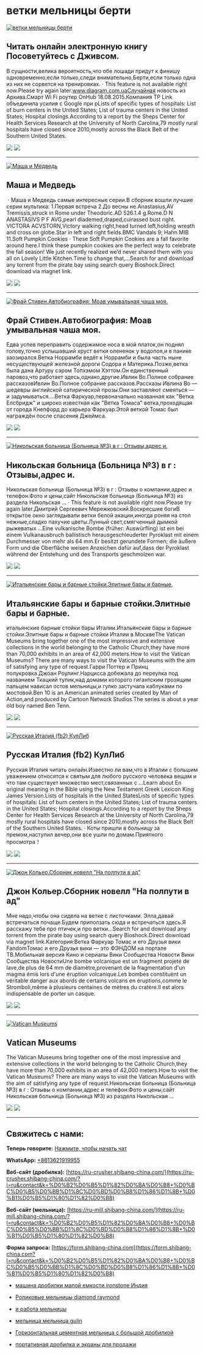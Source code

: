 # ветки мельницы берти

<a href="https://swt.shibang-china.com/?l=ru&img&k=%D0%B2%D0%B5%D1%82%D0%BA%D0%B8+%D0%BC%D0%B5%D0%BB%D1%8C%D0%BD%D0%B8%D1%86%D1%8B+%D0%B1%D0%B5%D1%80%D1%82%D0%B8" target="_blank">![ветки мельницы берти](http://static.shibang-china.com/all-800x300/1020.jpg)</a>

## Читать онлайн электронную книгу Посоветуйтесь с Дживсом.
В сущности,велика вероятность,что обе лошади придут к финишу одновременно,если только,следи внимательно,Берти,если только одна из них не сорвется на тренировках.&nbsp;&#0183;&#32;This feature is not available right now.Please try again later.www.diagram.com.uaСлучайная новость из Архива.Смарт Wi Fi роутер OnHub 18.08.2015.Компания TP Link объединила усилия с Google при рLists of specific types of hospitals: List of burn centers in the United States; List of trauma centers in the United States; Hospital closings.According to a report by the Sheps Center for Health Services Research at the University of North Carolina,79 mostly rural hospitals have closed since 2010,mostly across the Black Belt of the Southern United States.


<a href="https://whatsapp.shibangsoft.com/WhatsApp.php" target="_blank" title="WhatsApp">![](http://static.shibang-china.com/icon/whatsapp.png)</a> <a href="https://swt.shibang-china.com/?l=ru&icon&k=%D0%B2%D0%B5%D1%82%D0%BA%D0%B8+%D0%BC%D0%B5%D0%BB%D1%8C%D0%BD%D0%B8%D1%86%D1%8B+%D0%B1%D0%B5%D1%80%D1%82%D0%B8" target="_blank">![](http://static.shibang-china.com/icon/chat-ru.png)</a>

---

<a href="https://swt.shibang-china.com/?l=ru&img&k=%D0%B2%D0%B5%D1%82%D0%BA%D0%B8+%D0%BC%D0%B5%D0%BB%D1%8C%D0%BD%D0%B8%D1%86%D1%8B+%D0%B1%D0%B5%D1%80%D1%82%D0%B8" target="_blank">![Маша и Медведь](http://static.shibang-china.com/all-800x300/424.jpg)</a>

## Маша и Медведь
&nbsp;&#0183;&#32;Маша и Медведь самые интересные серии.В сборник вошли лучшие серии мультика: 1.Первая встреча 2.До весны не.Anastasius,AV Tremissis,struck in Rome under Theodoric.AD 526.1.4 g.Rome.D N ANASTASIVS P F AVG,pearl diademed,draped,cuirassed bust right. VICTORA ACVSTORN,Victory walking right,head turned left,holding wreath and cross on globe.Star in left and right fields.BMC Vandals 9; Hahn MIB 11.Soft Pumpkin Cookies&nbsp;&#0183;&#32;These Soft Pumpkin Cookies are a fall favorite around here.I think these pumpkin cookies are the perfect way to celebrate the fall season! We just recently realized we’d never shared them with you all on Lovely Little Kitchen.Time to change that,…Search for and download any torrent from the pirate bay using search query Bioshock.Direct download via magnet link.


<a href="https://whatsapp.shibangsoft.com/WhatsApp.php" target="_blank" title="WhatsApp">![](http://static.shibang-china.com/icon/whatsapp.png)</a> <a href="https://swt.shibang-china.com/?l=ru&icon&k=%D0%B2%D0%B5%D1%82%D0%BA%D0%B8+%D0%BC%D0%B5%D0%BB%D1%8C%D0%BD%D0%B8%D1%86%D1%8B+%D0%B1%D0%B5%D1%80%D1%82%D0%B8" target="_blank">![](http://static.shibang-china.com/icon/chat-ru.png)</a>

---

<a href="https://swt.shibang-china.com/?l=ru&img&k=%D0%B2%D0%B5%D1%82%D0%BA%D0%B8+%D0%BC%D0%B5%D0%BB%D1%8C%D0%BD%D0%B8%D1%86%D1%8B+%D0%B1%D0%B5%D1%80%D1%82%D0%B8" target="_blank">![Фрай Стивен.Автобиография: Моав умывальная чаша моя.](http://static.shibang-china.com/all-800x300/697.jpg)</a>

## Фрай Стивен.Автобиография: Моав умывальная чаша моя.
Едва успев переправить содержимое носа в мой платок,он поднял голову,точно услышавший хруст ветки олененок у водопоя,и в панике заозирался.Ветка Норрамби ведёт к Норрамби и была часть ныне несуществующей железной дороги Содора и Материка.Позже,ветка была дана Артуру сэром Топхэмом Хэттом.Он единственный паровоз,что работает здесь,однако,другие.Ивлин Во.Полное собрание рассказовИвлин Во.Полное собрание рассказов.Рассказы Ивлина Во — шедевры английской сатирической прозы.Они заставляют смеяться — и задумываться.…Ветка Фаркуар,первоначально названная как &quot;Ветка Елсбридж&quot; и широко известная как &quot;Ветка Томаса&quot; ветка,проходящая от города Кнепфорд до карьера Фаркуар.Этой веткой Томас был награждён после спасения Джеймса.


<a href="https://whatsapp.shibangsoft.com/WhatsApp.php" target="_blank" title="WhatsApp">![](http://static.shibang-china.com/icon/whatsapp.png)</a> <a href="https://swt.shibang-china.com/?l=ru&icon&k=%D0%B2%D0%B5%D1%82%D0%BA%D0%B8+%D0%BC%D0%B5%D0%BB%D1%8C%D0%BD%D0%B8%D1%86%D1%8B+%D0%B1%D0%B5%D1%80%D1%82%D0%B8" target="_blank">![](http://static.shibang-china.com/icon/chat-ru.png)</a>

---

<a href="https://swt.shibang-china.com/?l=ru&img&k=%D0%B2%D0%B5%D1%82%D0%BA%D0%B8+%D0%BC%D0%B5%D0%BB%D1%8C%D0%BD%D0%B8%D1%86%D1%8B+%D0%B1%D0%B5%D1%80%D1%82%D0%B8" target="_blank">![Никольская больница (Больница №3) в г : Отзывы,адрес и.](http://static.shibang-china.com/all-800x300/396.jpg)</a>

## Никольская больница (Больница №3) в г : Отзывы,адрес и.
Никольская больница (Больница №3) в г : Отзывы о компании,адрес и телефон.Фото и цены,сайт Никольская больница (Больница №3) из раздела Никольская …&nbsp;&#0183;&#32;This feature is not available right now.Please try again later.Дмитрий Сергеевич Мережковский.Воскресшие богиВ открытое окно заглядывали ветки белой акации,иногда роняя на стол нежные,сладко пахучие цветы.Лунный свет,смягченный дымкой рыжеватых …Eine vulkanische Bombe (fr&#252;her: Ausw&#252;rfling) ist ein bei einem Vulkanausbruch ballistisch herausgeschleuderter Pyroklast mit einem Durchmesser von mehr als 64 mm.Er besitzt gerundete Formen; die &#228;u&#223;ere Form und die Oberfl&#228;che weisen Anzeichen daf&#252;r auf,dass der Pyroklast w&#228;hrend der Entstehung und des Transports geschmolzen war.


<a href="https://whatsapp.shibangsoft.com/WhatsApp.php" target="_blank" title="WhatsApp">![](http://static.shibang-china.com/icon/whatsapp.png)</a> <a href="https://swt.shibang-china.com/?l=ru&icon&k=%D0%B2%D0%B5%D1%82%D0%BA%D0%B8+%D0%BC%D0%B5%D0%BB%D1%8C%D0%BD%D0%B8%D1%86%D1%8B+%D0%B1%D0%B5%D1%80%D1%82%D0%B8" target="_blank">![](http://static.shibang-china.com/icon/chat-ru.png)</a>

---

<a href="https://swt.shibang-china.com/?l=ru&img&k=%D0%B2%D0%B5%D1%82%D0%BA%D0%B8+%D0%BC%D0%B5%D0%BB%D1%8C%D0%BD%D0%B8%D1%86%D1%8B+%D0%B1%D0%B5%D1%80%D1%82%D0%B8" target="_blank">![Итальянские бары и барные стойки.Элитные бары и барные.](http://static.shibang-china.com/all-800x300/1126.jpg)</a>

## Итальянские бары и барные стойки.Элитные бары и барные.
итальянские барные стойки бары Италии.Итальянские бары и барные стойки.Элитные бары и барные стойки Италии в МосквеThe Vatican Museums bring together one of the most impressive and extensive collections in the world belonging to the Catholic Church,they have more than 70,000 exhibits in an area of 42,000 meters.How to visit the Vatican Museums? There are many ways to visit the Vatican Museums with the aim of satisfying any type of request.Гарри Поттер и Принц полукровка.Джоан Роулинг.Нарцисса добежала до переулка под названием Ткацкий тупик,над домами которого гигантским грозящим пальцем нависал остов мельницы,и гулко застучала каблуками по мостовой.Ben 10 is an American animated series created by Man of Action,and produced by Cartoon Network Studios.The series is about a year old boy named Ben Tenn.


<a href="https://whatsapp.shibangsoft.com/WhatsApp.php" target="_blank" title="WhatsApp">![](http://static.shibang-china.com/icon/whatsapp.png)</a> <a href="https://swt.shibang-china.com/?l=ru&icon&k=%D0%B2%D0%B5%D1%82%D0%BA%D0%B8+%D0%BC%D0%B5%D0%BB%D1%8C%D0%BD%D0%B8%D1%86%D1%8B+%D0%B1%D0%B5%D1%80%D1%82%D0%B8" target="_blank">![](http://static.shibang-china.com/icon/chat-ru.png)</a>

---

<a href="https://swt.shibang-china.com/?l=ru&img&k=%D0%B2%D0%B5%D1%82%D0%BA%D0%B8+%D0%BC%D0%B5%D0%BB%D1%8C%D0%BD%D0%B8%D1%86%D1%8B+%D0%B1%D0%B5%D1%80%D1%82%D0%B8" target="_blank">![Русская Италия (fb2) КулЛиб](http://static.shibang-china.com/all-800x300/1265.jpg)</a>

## Русская Италия (fb2) КулЛиб
Русская Италия читать онлайн.Известно ли вам,что в Италии с большим уважением относятся к святым для любого русского человека вещам и что там существует множество мест,связанных с …Learn about En original meaning in the Bible using the New Testament Greek Lexicon King James Version.Lists of hospitals in the United StatesLists of specific types of hospitals: List of burn centers in the United States; List of trauma centers in the United States; Hospital closings.According to a report by the Sheps Center for Health Services Research at the University of North Carolina,79 mostly rural hospitals have closed since 2010,mostly across the Black Belt of the Southern United States.&nbsp;&#0183;&#32;Коты пришли в больницу за премом,наступил вечер,они все ушли по домам.Приятного просмотра！


<a href="https://whatsapp.shibangsoft.com/WhatsApp.php" target="_blank" title="WhatsApp">![](http://static.shibang-china.com/icon/whatsapp.png)</a> <a href="https://swt.shibang-china.com/?l=ru&icon&k=%D0%B2%D0%B5%D1%82%D0%BA%D0%B8+%D0%BC%D0%B5%D0%BB%D1%8C%D0%BD%D0%B8%D1%86%D1%8B+%D0%B1%D0%B5%D1%80%D1%82%D0%B8" target="_blank">![](http://static.shibang-china.com/icon/chat-ru.png)</a>

---

<a href="https://swt.shibang-china.com/?l=ru&img&k=%D0%B2%D0%B5%D1%82%D0%BA%D0%B8+%D0%BC%D0%B5%D0%BB%D1%8C%D0%BD%D0%B8%D1%86%D1%8B+%D0%B1%D0%B5%D1%80%D1%82%D0%B8" target="_blank">![Джон Кольер.Сборник новелл &quot;На полпути в ад&quot;](http://static.shibang-china.com/all-800x300/1116.jpg)</a>

## Джон Кольер.Сборник новелл &quot;На полпути в ад&quot;
Мне надо,чтобы она сидела на ветке с листочками. Элла,давай встречаться почаще.Будем приползать сюда и встречаться здесь.Я расскажу тебе про птичек,и про ветки…Search for and download any torrent from the pirate bay using search query Bioshock.Direct download via magnet link.Категория:Ветка Фаркуар Томас и его Друзья вики FandomТомас и его Друзья вики — это ФЭНДОМ на портале ТВ.Мобильная версия Кино и сериалы Вики Сообщества Новости Вики Сообщества НовостиUne bombe volcanique est un fragment projet&#233; de lave,de plus de 64 mm de diam&#232;tre,provenant de la fragmentation d'un magma &#233;mis lors d'une &#233;ruption volcanique.Les bombes constituent un v&#233;ritable danger aux abords de certains volcans en &#233;ruptions,comme le Stromboli,m&#234;me &#224; plusieurs centaines de m&#232;tres du crat&#232;re.Il est alors indispensable de porter un casque.


<a href="https://whatsapp.shibangsoft.com/WhatsApp.php" target="_blank" title="WhatsApp">![](http://static.shibang-china.com/icon/whatsapp.png)</a> <a href="https://swt.shibang-china.com/?l=ru&icon&k=%D0%B2%D0%B5%D1%82%D0%BA%D0%B8+%D0%BC%D0%B5%D0%BB%D1%8C%D0%BD%D0%B8%D1%86%D1%8B+%D0%B1%D0%B5%D1%80%D1%82%D0%B8" target="_blank">![](http://static.shibang-china.com/icon/chat-ru.png)</a>

---

<a href="https://swt.shibang-china.com/?l=ru&img&k=%D0%B2%D0%B5%D1%82%D0%BA%D0%B8+%D0%BC%D0%B5%D0%BB%D1%8C%D0%BD%D0%B8%D1%86%D1%8B+%D0%B1%D0%B5%D1%80%D1%82%D0%B8" target="_blank">![Vatican Museums](http://static.shibang-china.com/all-800x300/526.jpg)</a>

## Vatican Museums
The Vatican Museums bring together one of the most impressive and extensive collections in the world belonging to the Catholic Church,they have more than 70,000 exhibits in an area of 42,000 meters.How to visit the Vatican Museums? There are many ways to visit the Vatican Museums with the aim of satisfying any type of request.Никольская больница (Больница №3) в г : Отзывы о компании,адрес и телефон.Фото и цены,сайт Никольская больница (Больница №3) из раздела Никольская …

<a href="https://whatsapp.shibangsoft.com/WhatsApp.php" target="_blank" title="WhatsApp">![](http://static.shibang-china.com/icon/whatsapp.png)</a> <a href="https://swt.shibang-china.com/?l=ru&icon&k=%D0%B2%D0%B5%D1%82%D0%BA%D0%B8+%D0%BC%D0%B5%D0%BB%D1%8C%D0%BD%D0%B8%D1%86%D1%8B+%D0%B1%D0%B5%D1%80%D1%82%D0%B8" target="_blank">![](http://static.shibang-china.com/icon/chat-ru.png)</a>

---
## Свяжитесь с нами:

**Теперь говорите:** [Нажмите, чтобы начать чат](https://swt.shibang-china.com?l=ru&contact&k=%D0%B2%D0%B5%D1%82%D0%BA%D0%B8+%D0%BC%D0%B5%D0%BB%D1%8C%D0%BD%D0%B8%D1%86%D1%8B+%D0%B1%D0%B5%D1%80%D1%82%D0%B8)

**WhatsApp:**  [+8613621919955](https://whatsapp.shibangsoft.com/WhatsApp.php)

**Веб-сайт (дробилка):** [https://ru-crusher.shibang-china.com/](https://ru-crusher.shibang-china.com/?l=ru&contact&k=%D0%B2%D0%B5%D1%82%D0%BA%D0%B8+%D0%BC%D0%B5%D0%BB%D1%8C%D0%BD%D0%B8%D1%86%D1%8B+%D0%B1%D0%B5%D1%80%D1%82%D0%B8)

**Веб-сайт (мельница):** [https://ru-mill.shibang-china.com/](https://ru-mill.shibang-china.com/?l=ru&contact&k=%D0%B2%D0%B5%D1%82%D0%BA%D0%B8+%D0%BC%D0%B5%D0%BB%D1%8C%D0%BD%D0%B8%D1%86%D1%8B+%D0%B1%D0%B5%D1%80%D1%82%D0%B8)

**Форма запроса:** [https://form.shibang-china.com](https://form.shibang-china.com?l=ru&contact&k=%D0%B2%D0%B5%D1%82%D0%BA%D0%B8+%D0%BC%D0%B5%D0%BB%D1%8C%D0%BD%D0%B8%D1%86%D1%8B+%D0%B1%D0%B5%D1%80%D1%82%D0%B8)

* [машина дробилки малой емкости ironstone Индия](../122/%D0%BC%D0%B0%D1%88%D0%B8%D0%BD%D0%B0%20%D0%B4%D1%80%D0%BE%D0%B1%D0%B8%D0%BB%D0%BA%D0%B8%20%D0%BC%D0%B0%D0%BB%D0%BE%D0%B9%20%D0%B5%D0%BC%D0%BA%D0%BE%D1%81%D1%82%D0%B8%20ironstone%20%D0%98%D0%BD%D0%B4%D0%B8%D1%8F.md)

* [Роликовые мельницы diamond raymond](../122/%D0%A0%D0%BE%D0%BB%D0%B8%D0%BA%D0%BE%D0%B2%D1%8B%D0%B5%20%D0%BC%D0%B5%D0%BB%D1%8C%D0%BD%D0%B8%D1%86%D1%8B%20diamond%20raymond.md)

* [и работа мельницы](../124/%D0%B8%20%D1%80%D0%B0%D0%B1%D0%BE%D1%82%D0%B0%20%D0%BC%D0%B5%D0%BB%D1%8C%D0%BD%D0%B8%D1%86%D1%8B.md)

* [мельница мельница gulin](../124/%D0%BC%D0%B5%D0%BB%D1%8C%D0%BD%D0%B8%D1%86%D0%B0%20%D0%BC%D0%B5%D0%BB%D1%8C%D0%BD%D0%B8%D1%86%D0%B0%20gulin.md)

* [Горизонтальная цементная мельница с большой дробилкой](../125/%D0%93%D0%BE%D1%80%D0%B8%D0%B7%D0%BE%D0%BD%D1%82%D0%B0%D0%BB%D1%8C%D0%BD%D0%B0%D1%8F%20%D1%86%D0%B5%D0%BC%D0%B5%D0%BD%D1%82%D0%BD%D0%B0%D1%8F%20%D0%BC%D0%B5%D0%BB%D1%8C%D0%BD%D0%B8%D1%86%D0%B0%20%D1%81%20%D0%B1%D0%BE%D0%BB%D1%8C%D1%88%D0%BE%D0%B9%20%D0%B4%D1%80%D0%BE%D0%B1%D0%B8%D0%BB%D0%BA%D0%BE%D0%B9.md)

* [портативная дробилка и экраны для продажи](../124/%D0%BF%D0%BE%D1%80%D1%82%D0%B0%D1%82%D0%B8%D0%B2%D0%BD%D0%B0%D1%8F%20%D0%B4%D1%80%D0%BE%D0%B1%D0%B8%D0%BB%D0%BA%D0%B0%20%D0%B8%20%D1%8D%D0%BA%D1%80%D0%B0%D0%BD%D1%8B%20%D0%B4%D0%BB%D1%8F%20%D0%BF%D1%80%D0%BE%D0%B4%D0%B0%D0%B6%D0%B8.md)